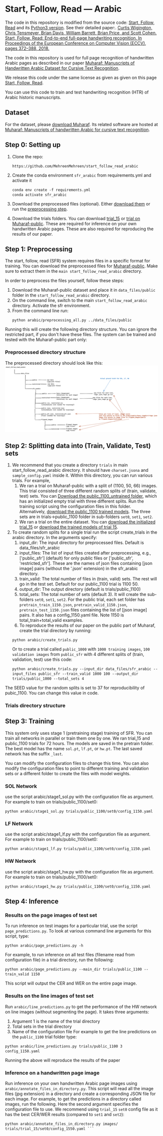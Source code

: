 # Start, Follow, Read &mdash; Arabic
The code in this repository is modified from the source code: [Start, Follow, Read](https://github.com/cwig/start_follow_read) and its [Python3 version](https://github.com/sharmaannapurna/start_follow_read_py3). See their detailed paper:.
[Curtis Wigington, Chris Tensmeyer, Brian Davis, William Barrett, Brian Price, and Scott Cohen. Start, Follow, Read: End-to-end full-page handwriting recognition. In Proceedings of the European Conference on Computer Vision (ECCV), pages 372–388, 2018.](https://openaccess.thecvf.com/content_ECCV_2018/html/Curtis_Wigington_Start_Follow_Read_ECCV_2018_paper.html)

The code in this repository is used for full page recognition of handwritten Arabic pages as described in our paper [Muharaf: Manuscripts of Handwritten Arabic Dataset for Cursive Text Recognition](https://arxiv.org/abs/2406.09630).

We release this code under the same license as given as given on this page [Start, Follow, Read](https://github.com/cwig/start_follow_read).

You can use this code to train and test handwriting recognition (HTR) of Arabic historic manuscripts.

## Dataset
For the dataset, please [download Muharaf](https://zenodo.org/records/11492215/files/public_data_files.zip?download=1). Its related software are hosted at [Muharaf: Manuscripts of handwritten Arabic for cursive text recognition](https://github.com/MehreenMehreen/muharaf). 

## Step 0: Setting up
1. Clone the repo:
   ```
   https://github.com/MehreenMehreen/start_follow_read_arabic
   ```
3. Create the conda environment `sfr_arabic` from requirements.yml and activate it
   ```
   conda env create -f requirements.yml
   conda activate sfr_arabic
   ```
   
5. Download the preprocessed files (optional). Either [download them](https://zenodo.org/records/11492215/files/sfr_files.zip?download=1) or run the [preprocessing step](#preprocess).
   
7. Download the trials folders. You can download [trial_15](https://zenodo.org/records/11492215/files/trial_15.zip?download=1) or [trial on Muharaf-public](https://zenodo.org/records/11492215/files/public_1100_trained.zip?download=1). These are required for inference on your own handwritten Arabic pages. These are also required for reproducing the results of our paper.



## <a name="preprocess"></a> Step 1: Preprocessing
The start, follow, read (SFR) system requires files in a specific format for training. You can download the preprocessed files for [Muharaf-public](https://zenodo.org/records/11492215). Make sure to extract them in the `main start_follow_read_arabic` directory.

In order to preprocess the files yourself, follow these steps:
1. Download the Muharaf-public dataset and place it in `data_files/public` folder in the `start_follow_read_arabic` directory.
2. On the command line, switch to the main `start_follow_read_arabic` directory. Activate the sfr environment.
3. From the command line run:
   ```
   python arabic/preprocessing_all.py ../data_files/public
   ```
Running this will create the following directory structure. You can ignore the restricted part, if you don't have these files. The system can be trained and tested with the Muharaf-public part only:   

### Preprocessed directory structure
The preprocessed directory should look like this: ![directory structure](images/directory_structure.png)

## Step 2: Splitting data into (Train, Validate, Test) sets
1. We recommend that you create a directory `trials` in main start_follow_read_arabic directory. It should have `charset.jsona` and `sample_config.yaml` inside it. Within this directory, you can run various trials. For example,
   1. We ran a trial on Muharaf-public with a split of (1100, 50, 66) images. This trial consisted of three different random splits of (train, validate, test) sets. You can [Download the public_1100_untrained folder](https://zenodo.org/records/11492215/files/public_1100_untrained.zip?download=1), which has an initialized empty trial with three different splits. Run the training script using the configuration files in this folder. Alternatively, [download the public_1100 trained models](https://zenodo.org/records/11492215/files/public_1100_trained.zip?download=1). The three sets are in trials->public_1100 folder in sub-folders `set0`, `set1`, `set2`.
   2. We ran a trial on the entire dataset. You can [download the initialized trial_15](https://zenodo.org/records/11492215/files/trial_15_untrained.zip?download=1) or [download the trained models of trial 15](https://zenodo.org/records/11492215/files/trial_15.zip?download=1).
4. To create random splits for a single trial run the script create_trials in the arabic directory. In the arguments specify:
   1. input_dir: The input directory for preprocessed files. Default is data_files/sfr_arabic
   2. input_files: The list of input files created after preprocessing, e.g., ['public_sfr'] (default) for only public files or \['public_sfr', 'restricted_sfr'\]. These are the names of json files containing \[json image\] pairs (without the '.json' extension) in the sfr_arabic directory.
   3. train_valid: The total number of files in (train, valid) sets. The rest will go in the test set. Default for our public_1100 trial is 1100 50.
   4. output_dir: The output directory (default is trials/public_1100)
   5. total_sets: The total number of sets (default 3). It will create the sub-folders `set0`, `set1`, `set2`. For the public trial, each set folder has `pretrain_train_1150.json`, `pretrain_valid_1150.json`, `pretrain_test_1150.json` files containing the list of [json image] pairs. It also has a config_1150.yaml file. Note 1150 is total_train+total_valid examples.
   6.  To reproduce the results of our paper on the public part of Muharaf, create the trial directory by running:
      ```
      python arabic/create_trials.py
      ```
      Or to create a trial called `public_1000` with `1000 training images`, `100 validation images` from `public_sfr` with 4 different splits of (train, validation, test) use this code:
      ```
      python arabic/create_trials.py --input_dir data_files/sfr_arabic --input_files public_sfr --train_valid 1000 100 --output_dir trials/public_1000 --total_sets 4 
      ```
The SEED value for the random splits is set to 37 for reproducibility of pubic_1100. You can change this value in code.

### Trials directory structure

## Step 3: Training
This system only uses stage 1 (pretraining stage) training of SFR. You can train all networks in parallel or train them one by one. We ran trial_15 and public_1100 trials for 72 hours. The models are saved in the pretrain folder. The best model has the name `sol.pt`, `lf.pt`, or `hw.pt`. The last saved network has the suffix `_last`.

You can modify the configuration files to change this time. You can also modify the configuration files to point to different training and validation sets or a different folder to create the files with model weights. 
### SOL Network
use the script arabic/stage1_sol.py with the configuration file as argument. For example to train on trials/public_1100/set0:
```
python arabic/stage1_sol.py trials/public_1100/set0/config_1150.yaml
```

### LF Network
use the script arabic/stage1_lf.py with the configuration file as argument. For example to train on trials/public_1100/set0:
```
python arabic/stage1_lf.py trials/public_1100/set0/config_1150.yaml
```

### HW Network
use the script arabic/stage1_hw.py with the configuration file as argument. For example to train on trials/public_1100/set0:
```
python arabic/stage1_hw.py trials/public_1100/set0/config_1150.yaml
```

## Step 4: Inference
### Results on the page images of test set 
To run inference on test images for a particular trial, use the script `page_predictions.py`. To look at various command line arguments for this script, type:
```
python arabic/page_predictions.py -h
```
For example, to run inference on all test files (filename read from configuration file) in a trial directory, run the following: 
```
python arabic/page_predictions.py --main_dir trials/public_1100 --train_valid 1150
```
This script will output the CER and WER on the entire page image.
### Results on the line images of test set 
Run `arabic/line_predictions.py` to get the performance of the HW network on line images (without segmenting the page). It takes three arguments:
1. Argument 1 is the name of the trial directory
2. Total sets in the trial directory
3. Name of the configuration file
For example to get the line predictions on the `public_1100` trial folder type:
```
python arabic/line_predictions.py trials/public_1100 3 config_1150.yaml 
```
Running the above will reproduce the results of the paper
### Inference on a handwritten page image
Run inference on your own handwritten Arabic page images using `arabic/annotate_files_in_directory.py`. This script will read all the image files (jpg extension) in a directory and create a corresponding JSON file for each image. For example, to get the predictions in a directory called images, run the following. Here the second argument specifies the configuration file to use. We recommend using `trial_15` `set0` config file as it has the best CER/WER results (compared to `set1` and `set2`):
```
python arabic/annotate_files_in_directory.py images/ trials/trial_15/set0/config_1550.yaml ```
```
